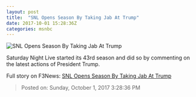 ```yaml
---
layout: post
title:  "SNL Opens Season By Taking Jab At Trump"
date: 2017-10-01 15:28:36Z
categories: msnbc
---
```


![SNL Opens Season By Taking Jab At Trump](http://media1.s-nbcnews.com/j/MSNBC/Components/Video/201710/2017-10-01T15-29-21-566Z--1280x720.video_1067x600.jpg)

Saturday Night Live started its 43rd season and did so by commenting on the latest actions of President Trump.


Full story on F3News: [SNL Opens Season By Taking Jab At Trump](http://www.f3nws.com/n/2nRYJD)

> Posted on: Sunday, October 1, 2017 3:28:36 PM
